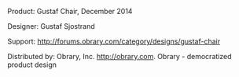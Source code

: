 Product: Gustaf Chair, December 2014

Designer: Gustaf Sjostrand

Support:  http://forums.obrary.com/category/designs/gustaf-chair

Distributed by:  Obrary, Inc.  http://obrary.com.  Obrary - democratized product design